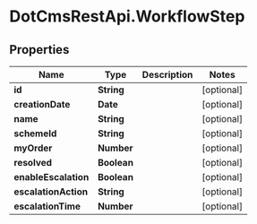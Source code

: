 # DotCmsRestApi.WorkflowStep

## Properties

Name | Type | Description | Notes
------------ | ------------- | ------------- | -------------
**id** | **String** |  | [optional] 
**creationDate** | **Date** |  | [optional] 
**name** | **String** |  | [optional] 
**schemeId** | **String** |  | [optional] 
**myOrder** | **Number** |  | [optional] 
**resolved** | **Boolean** |  | [optional] 
**enableEscalation** | **Boolean** |  | [optional] 
**escalationAction** | **String** |  | [optional] 
**escalationTime** | **Number** |  | [optional] 


